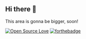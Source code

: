 ## Hi there 👋

This area is gonna be bigger, soon!

[![Open Source Love](https://badges.frapsoft.com/os/v3/open-source.svg?v=103)](https://github.com/ellerbrock/open-source-badges/)
[![forthebadge](https://forthebadge.com/images/badges/pro-crastinatior.svg)](https://forthebadge.com)
<!--
**rasityilmazdev/rasityilmazdev** is a ✨ _special_ ✨ repository because its `README.md` (this file) appears on your GitHub profile.

Here are some ideas to get you started:

- 🔭 I’m currently working on ...
- 🌱 I’m currently learning ...
- 👯 I’m looking to collaborate on ...
- 🤔 I’m looking for help with ...
- 💬 Ask me about ...
- 📫 How to reach me: ...
- 😄 Pronouns: ...
- ⚡ Fun fact: ...
-->
